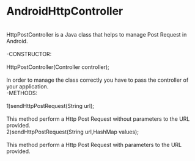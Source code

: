 # AndroidHttpController
<br>
HttpPostController is a Java class that helps to manage Post Request in Android.
<br>
<br>
-CONSTRUCTOR:
<br><br>
  HttpPostController(Controller controller);<br><br>
    In order to manage the class correctly you have to pass the controller of your application.<br>
-METHODS:<br><br>
  1)sendHttpPostRequest(String url);<br><br>
       This method perform a Http Post Request without parameters to the URL provided.<br>
  2)sendHttpPostRequest(String url,HashMap<String,String> values);<br><br>
       This method perform a Http Post Request with parameters to the URL provided.<br>
       
